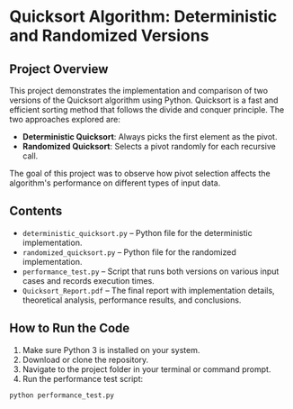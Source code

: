 # Quicksort Algorithm: Deterministic and Randomized Versions

## Project Overview

This project demonstrates the implementation and comparison of two versions of the Quicksort algorithm using Python. Quicksort is a fast and efficient sorting method that follows the divide and conquer principle. The two approaches explored are:

- **Deterministic Quicksort**: Always picks the first element as the pivot.
- **Randomized Quicksort**: Selects a pivot randomly for each recursive call.

The goal of this project was to observe how pivot selection affects the algorithm's performance on different types of input data.

## Contents

- `deterministic_quicksort.py` – Python file for the deterministic implementation.
- `randomized_quicksort.py` – Python file for the randomized implementation.
- `performance_test.py` – Script that runs both versions on various input cases and records execution times.
- `Quicksort_Report.pdf` – The final report with implementation details, theoretical analysis, performance results, and conclusions.

## How to Run the Code

1. Make sure Python 3 is installed on your system.
2. Download or clone the repository.
3. Navigate to the project folder in your terminal or command prompt.
4. Run the performance test script:

```bash
python performance_test.py
